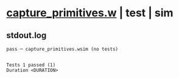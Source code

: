 # [capture_primitives.w](../../../../../examples/tests/valid/capture_primitives.w) | test | sim

## stdout.log
```log
pass ─ capture_primitives.wsim (no tests)
 
 
Tests 1 passed (1)
Duration <DURATION>
```

